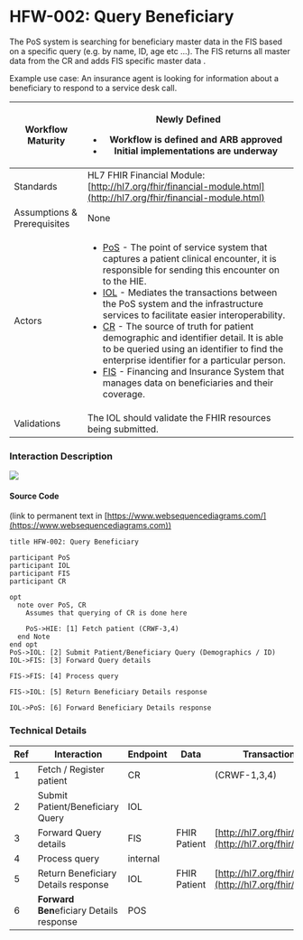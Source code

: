 # HFW-002: Query Beneficiary

The PoS system is searching for beneficiary master data in the FIS based on a specific query (e.g. by name, ID, age etc …). The FIS returns all master data from the CR and adds FIS specific master data .

Example use case: An insurance agent is looking for information about a beneficiary to respond to a service desk call.

| Workflow Maturity           | <p></p><p><img src="https://lh6.googleusercontent.com/Kxkqfa92YGW3mIOmWio0Twi4YLMA92z6mL1MuFzkx4AWS5CX5zbzWid5z4p2W-e6O66llKpaU0r6lzwyXfhbIiWmkVEuPDy6stX5x5L8uC2DkEXs6qUFX-7xxXTlb9hbkg" alt=""><br>Newly Defined </p><ul><li>Workflow is defined and ARB approved</li><li>Initial implementations are underway</li></ul>                                                                                                                                                                                                                                                                                                                                                                                                                                                                                                                                                                                                                                                                                                                                  |
| --------------------------- | ----------------------------------------------------------------------------------------------------------------------------------------------------------------------------------------------------------------------------------------------------------------------------------------------------------------------------------------------------------------------------------------------------------------------------------------------------------------------------------------------------------------------------------------------------------------------------------------------------------------------------------------------------------------------------------------------------------------------------------------------------------------------------------------------------------------------------------------------------------------------------------------------------------------------------------------------------------------------------------------------------------------------------------------------------------- |
| Standards                   | HL7 FHIR Financial Module: [http://hl7.org/fhir/financial-module.html](http://hl7.org/fhir/financial-module.html)                                                                                                                                                                                                                                                                                                                                                                                                                                                                                                                                                                                                                                                                                                                                                                                                                                                                                                                                           |
| Assumptions & Prerequisites | None                                                                                                                                                                                                                                                                                                                                                                                                                                                                                                                                                                                                                                                                                                                                                                                                                                                                                                                                                                                                                                                        |
| Actors                      | <ul><li><a href="https://guides.ohie.org/arch-spec/openhie-component-specifications-1/point-of-care-systems">PoS</a> - The point of service system that captures a patient clinical encounter, it is responsible for sending this encounter on to the HIE. </li><li><a href="https://guides.ohie.org/arch-spec/openhie-component-specifications-1/openhie-interoperability-layer-iol">IOL</a> - Mediates the transactions between the PoS system and the infrastructure services to facilitate easier interoperability. </li><li><a href="https://guides.ohie.org/arch-spec/openhie-component-specifications-1/client-registry">CR</a> - The source of truth for patient demographic and identifier detail. It is able to be queried using an identifier to find the enterprise identifier for a particular person. </li><li><a href="https://guides.ohie.org/arch-spec/openhie-component-specifications-1/openhie-finance-and-insurance-service">FIS</a> - Financing and Insurance System that manages data on beneficiaries and their coverage.</li></ul> |
| Validations                 | The IOL should validate the FHIR resources being submitted.                                                                                                                                                                                                                                                                                                                                                                                                                                                                                                                                                                                                                                                                                                                                                                                                                                                                                                                                                                                                 |

### Interaction Description

![](https://lh4.googleusercontent.com/8UtCFR0lYK-95WiyXkVKIqimDPONMb\_SWcPXQ5Sly6E7CVc2qaMwBlh8VPXwLr8MZsRnAJkkIkCgjZkOS37AvR61pI2Puk70pGX808kW4ulKbdOgxwa7nPAemZvdHljdbgUb1-m9)

#### Source Code

&#x20;(link to permanent text in [https://www.websequencediagrams.com/](https://www.websequencediagrams.com))

```
title HFW-002: Query Beneficiary

participant PoS
participant IOL
participant FIS
participant CR

opt
  note over PoS, CR
	Assumes that querying of CR is done here
    
	PoS->HIE: [1] Fetch patient (CRWF-3,4)
  end Note
end opt
PoS->IOL: [2] Submit Patient/Beneficiary Query (Demographics / ID)
IOL->FIS: [3] Forward Query details

FIS->FIS: [4] Process query

FIS->IOL: [5] Return Beneficiary Details response

IOL->PoS: [6] Forward Beneficiary Details response
```

### Technical Details

| Ref | Interaction                              | Endpoint | Data         | Transaction Spec                                                     |
| --- | ---------------------------------------- | -------- | ------------ | -------------------------------------------------------------------- |
| 1   | Fetch / Register patient                 | CR       |              | (CRWF-1,3,4)                                                         |
| 2   | Submit Patient/Beneficiary Query         | IOL      |              |                                                                      |
| 3   | Forward Query details                    | FIS      | FHIR Patient | [http://hl7.org/fhir/patient.html](http://hl7.org/fhir/patient.html) |
| 4   | Process query                            | internal |              |                                                                      |
| 5   | Return Beneficiary Details response      | IOL      | FHIR Patient | [http://hl7.org/fhir/patient.html](http://hl7.org/fhir/patient.html) |
| 6   | **Forward Ben**eficiary Details response | POS      |              |                                                                      |

